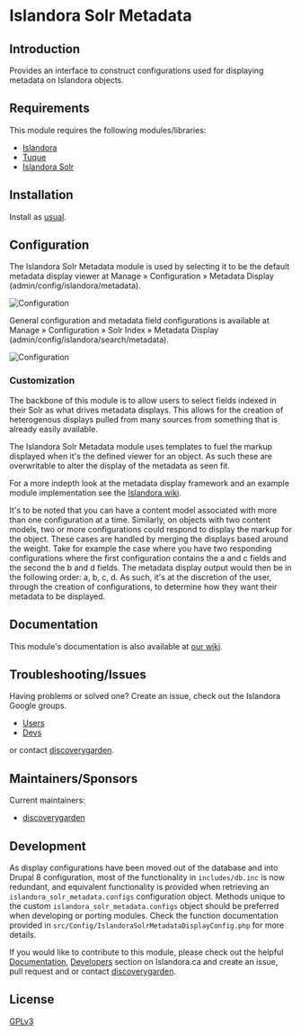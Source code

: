 # Islandora Solr Metadata

## Introduction

Provides an interface to construct configurations used for displaying metadata
on Islandora objects.


## Requirements

This module requires the following modules/libraries:

* [Islandora](https://github.com/discoverygarden/islandora)
* [Tuque](https://github.com/islandora/tuque)
* [Islandora Solr](https://github.com/discoverygarden/islandora_solr_search)

## Installation

Install as
[usual](https://www.drupal.org/docs/8/extending-drupal-8/installing-drupal-8-modules).

## Configuration

The Islandora Solr Metadata module is used by selecting it to be the default
metadata display viewer at Manage » Configuration » Metadata Display
(admin/config/islandora/metadata).

![Configuration](https://camo.githubusercontent.com/f5a44185e2c1e7f81e0f76d10a885640e2281479/687474703a2f2f692e696d6775722e636f6d2f6661356f3566582e706e67)

General configuration and metadata field configurations is available at
Manage » Configuration » Solr Index » Metadata Display
(admin/config/islandora/search/metadata).

![Configuration](https://camo.githubusercontent.com/ae1155798564091ff4623aebe039ef962f8ce9ff/687474703a2f2f692e696d6775722e636f6d2f724b65764e4c632e706e67)

### Customization

The backbone of this module is to allow users to select fields indexed in their
Solr as what drives metadata displays. This allows for the creation of
heterogenous displays pulled from many sources from something that is
already easily available.

The Islandora Solr Metadata module uses templates to fuel the markup displayed
when it's the defined viewer for an object. As such these are overwritable to
alter the display of the metadata as seen fit.

For a more indepth look at the metadata display framework and an example module
implementation see the [Islandora wiki](
https://github.com/Islandora/islandora/wiki/Metadata-Display-Viewers).

It's to be noted that you can have a content model associated with more than one
configuration at a time. Similarly, on objects with two content models, two or
more configurations could respond to display the markup for the object. These
cases are handled by merging the displays based around the weight. Take for
example the case where you have two responding configurations where the first
configuration contains the a and c fields and the second the b and d fields. The
metadata display output would then be in the following order: a, b, c, d. As
such, it's at the discretion of the user, through the creation of
configurations, to determine how they want their metadata to be displayed.

## Documentation

This module's documentation is also available at [our wiki](
https://wiki.duraspace.org/display/ISLANDORA/Islandora+Solr+Metadata).

## Troubleshooting/Issues

Having problems or solved one? Create an issue, check out the Islandora Google
groups.

* [Users](https://groups.google.com/forum/?hl=en&fromgroups#!forum/islandora)
* [Devs](https://groups.google.com/forum/?hl=en&fromgroups#!forum/islandora-dev)

or contact [discoverygarden](http://support.discoverygarden.ca).

## Maintainers/Sponsors

Current maintainers:

* [discoverygarden](http://www.discoverygarden.ca)

## Development

As display configurations have been moved out of the database and into Drupal 8
configuration, most of the functionality in `includes/db.inc` is now redundant,
and equivalent functionality is provided when retrieving an
`islandora_solr_metadata.configs` configuration object. Methods unique to the
custom `islandora_solr_metadata.configs` object should be preferred when
developing or porting modules. Check the function documentation provided in
`src/Config/IslandoraSolrMetadataDisplayConfig.php` for more details.

If you would like to contribute to this module, please check out the helpful
[Documentation](https://github.com/Islandora/islandora/wiki#wiki-documentation-for-developers),
[Developers](http://islandora.ca/developers) section on Islandora.ca and create
an issue, pull request and or contact
[discoverygarden](http://support.discoverygarden.ca).

## License

[GPLv3](http://www.gnu.org/licenses/gpl-3.0.txt)
